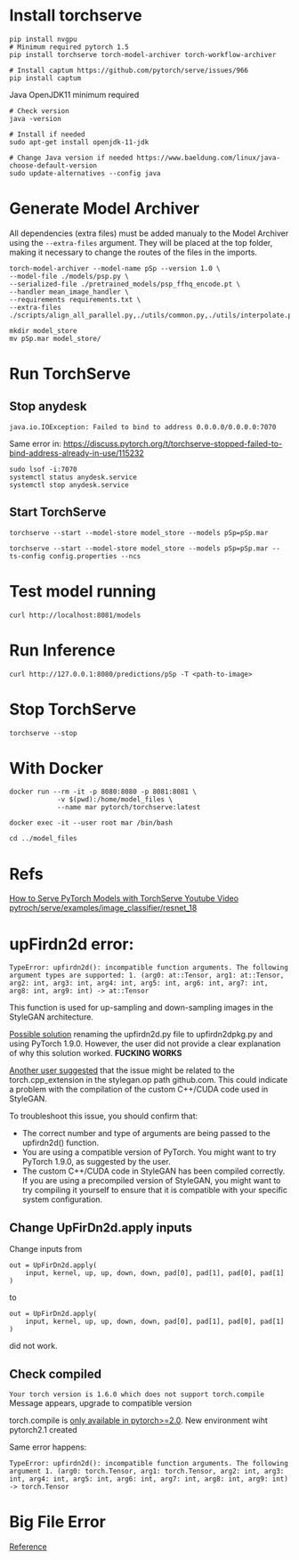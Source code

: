 # Install torchserve

```
pip install nvgpu
# Minimum required pytorch 1.5
pip install torchserve torch-model-archiver torch-workflow-archiver

# Install captum https://github.com/pytorch/serve/issues/966
pip install captum
```

Java OpenJDK11 minimum required
```
# Check version
java -version

# Install if needed
sudo apt-get install openjdk-11-jdk

# Change Java version if needed https://www.baeldung.com/linux/java-choose-default-version
sudo update-alternatives --config java
``` 


# Generate Model Archiver

All dependencies (extra files) must be added manualy to the Model Archiver using the `--extra-files` argument. They will be placed at the top folder, making it necessary to change the routes of the files in the imports.

```
torch-model-archiver --model-name pSp --version 1.0 \
--model-file ./models/psp.py \
--serialized-file ./pretrained_models/psp_ffhq_encode.pt \
--handler mean_image_handler \
--requirements requirements.txt \
--extra-files ./scripts/align_all_parallel.py,./utils/common.py,./utils/interpolate.py,./models/psp.py,./models/encoders/psp_encoders.py,./models/encoders/helpers.py,./models/stylegan2/model.py,./models/stylegan2/op/fused_act.py,./models/stylegan2/op/upfirdn2dpkg.py,./configs/paths_config.py,./models/stylegan2/op/upfirdn2d.cpp,./models/stylegan2/op/upfirdn2d_kernel.cu,./models/stylegan2/op/fused_bias_act.cpp,./models/stylegan2/op/fused_bias_act_kernel.cu,./shape_predictor_68_face_landmarks.dat

mkdir model_store
mv pSp.mar model_store/
```

# Run TorchServe

## Stop anydesk
```
java.io.IOException: Failed to bind to address 0.0.0.0/0.0.0.0:7070
```

Same error in: https://discuss.pytorch.org/t/torchserve-stopped-failed-to-bind-address-already-in-use/115232

```
sudo lsof -i:7070
systemctl status anydesk.service
systemctl stop anydesk.service
```

## Start TorchServe
```
torchserve --start --model-store model_store --models pSp=pSp.mar

torchserve --start --model-store model_store --models pSp=pSp.mar --ts-config config.properties --ncs
```


# Test model running
```
curl http://localhost:8081/models
```

# Run Inference
```
curl http://127.0.0.1:8080/predictions/pSp -T <path-to-image>
```

# Stop TorchServe
```
torchserve --stop
```

# With Docker
```
docker run --rm -it -p 8080:8080 -p 8081:8081 \
            -v $(pwd):/home/model_files \
            --name mar pytorch/torchserve:latest

docker exec -it --user root mar /bin/bash

cd ../model_files
```

# Refs
[How to Serve PyTorch Models with TorchServe Youtube Video](https://www.youtube.com/watch?v=XlO7iQMV3Ik)
[pytroch/serve/examples/image_classifier/resnet_18](https://github.com/pytorch/serve/tree/master/examples/image_classifier/resnet_18)

# upFirdn2d error:
```
TypeError: upfirdn2d(): incompatible function arguments. The following argument types are supported: 1. (arg0: at::Tensor, arg1: at::Tensor, arg2: int, arg3: int, arg4: int, arg5: int, arg6: int, arg7: int, arg8: int, arg9: int) -> at::Tensor
```

This function is used for up-sampling and down-sampling images in the StyleGAN architecture.

[Possible solution](https://github.com/rosinality/stylegan2-pytorch/issues/304) renaming the upfirdn2d.py file to upfirdn2dpkg.py and using PyTorch 1.9.0. However, the user did not provide a clear explanation of why this solution worked. **FUCKING WORKS**

[Another user suggested](https://github.com/sapphire497/style-transformer/issues/12) that the issue might be related to the torch.cpp_extension in the stylegan.op path github.com. This could indicate a problem with the compilation of the custom C++/CUDA code used in StyleGAN.

To troubleshoot this issue, you should confirm that:

* The correct number and type of arguments are being passed to the upfirdn2d() function.
* You are using a compatible version of PyTorch. You might want to try PyTorch 1.9.0, as suggested by the user.
* The custom C++/CUDA code in StyleGAN has been compiled correctly. If you are using a precompiled version of StyleGAN, you might want to try compiling it yourself to ensure that it is compatible with your specific system configuration.

## Change UpFirDn2d.apply inputs
Change inputs from 
```
out = UpFirDn2d.apply(
    input, kernel, up, up, down, down, pad[0], pad[1], pad[0], pad[1]
)
```
to
```
out = UpFirDn2d.apply(
    input, kernel, up, up, down, down, pad[0], pad[1], pad[0], pad[1]
)
```
did not work.

## Check compiled
`Your torch version is 1.6.0 which does not support torch.compile` Message appears, upgrade to compatible version

torch.compile is [only available in pytorch>=2.0](https://pytorch.org/tutorials/intermediate/torch_compile_tutorial.html). New environment wiht pytorch2.1 created

Same error happens:
```
TypeError: upfirdn2d(): incompatible function arguments. The following argument 1. (arg0: torch.Tensor, arg1: torch.Tensor, arg2: int, arg3: int, arg4: int, arg5: int, arg6: int, arg7: int, arg8: int, arg9: int) -> torch.Tensor
```

# Big File Error
[Reference](https://github.com/pytorch/serve/blob/master/docs/Troubleshooting.md)